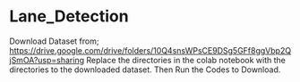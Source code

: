 # Lane_Detection
Download Dataset from; https://drive.google.com/drive/folders/10Q4snsWPsCE9DSg5GFf8ggVbp2QjSmOA?usp=sharing
Replace the directories in the colab notebook with the directories to the downloaded dataset.
Then Run the Codes to Download.
